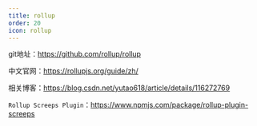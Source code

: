 ```yaml
---
title: rollup
order: 20
icon: rollup
---
```


git地址：<https://github.com/rollup/rollup>

中文官网：<https://rollupjs.org/guide/zh/>

相关博客：<https://blog.csdn.net/yutao618/article/details/116272769>

`Rollup Screeps Plugin`：<https://www.npmjs.com/package/rollup-plugin-screeps>

